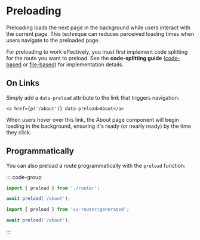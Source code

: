 # Preloading

Preloading loads the next page in the background while users interact with the current page. This technique can reduces perceived loading times when users navigate to the preloaded page.

For preloading to work effectively, you must first implement code splitting for the route you want to preload. See the **code-splitting guide** ([code-based](../code-based/code-splitting.md) or [file-based](../file-based/code-splitting.md)) for implementation details.

## On Links

Simply add a `data-preload` attribute to the link that triggers navigation:

```svelte
<a href={p('/about')} data-preload>About</a>
```

When users hover over this link, the About page component will begin loading in the background, ensuring it's ready (or nearly ready) by the time they click.

## Programmatically

You can also preload a route programmatically with the `preload` function:

::: code-group

```ts [Code-based]
import { preload } from './router';

await preload('/about');
```

```ts [File-based]
import { preload } from 'sv-router/generated';

await preload('/about');
```

:::
